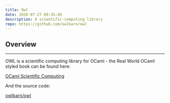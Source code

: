```yaml
---
title: Owl
date: 2020-07-27 09:35:49
description: A scientific-computing library
repo: https://github.com/owlbarn/owl
---
```


## Overview

---

OWL is a scientific computing library for OCaml - the Real World OCaml styled book can be found here: 

[OCaml Scientific Computing](https://ocaml.xyz/book/)

And the source code:

[owlbarn/owl](https://github.com/owlbarn/owl)